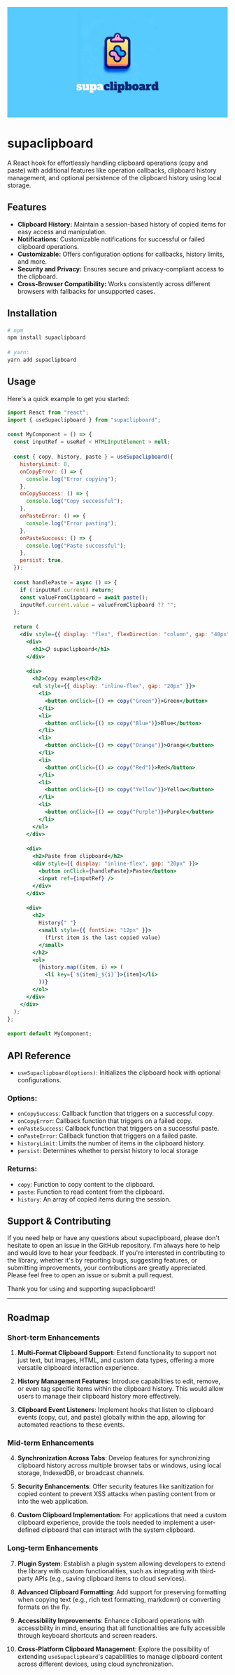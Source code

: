 ![supaclipboard](/src/supaclipboard.jpg)

# supaclipboard

A React hook for effortlessly handling clipboard operations (copy and paste) with additional features like operation callbacks, clipboard history management, and optional persistence of the clipboard history using local storage.

## Features

- **Clipboard History:** Maintain a session-based history of copied items for easy access and manipulation.
- **Notifications:** Customizable notifications for successful or failed clipboard operations.
- **Customizable:** Offers configuration options for callbacks, history limits, and more.
- **Security and Privacy:** Ensures secure and privacy-compliant access to the clipboard.
- **Cross-Browser Compatibility:** Works consistently across different browsers with fallbacks for unsupported cases.

## Installation

```bash
# npm
npm install supaclipboard

# yarn:
yarn add supaclipboard
```

## Usage

Here's a quick example to get you started:

```jsx
import React from "react";
import { useSupaclipboard } from "supaclipboard";

const MyComponent = () => {
  const inputRef = useRef < HTMLInputElement > null;

  const { copy, history, paste } = useSupaclipboard({
    historyLimit: 8,
    onCopyError: () => {
      console.log("Error copying");
    },
    onCopySuccess: () => {
      console.log("Copy successful");
    },
    onPasteError: () => {
      console.log("Error pasting");
    },
    onPasteSuccess: () => {
      console.log("Paste successful");
    },
    persist: true,
  });

  const handlePaste = async () => {
    if (!inputRef.current) return;
    const valueFromClipboard = await paste();
    inputRef.current.value = valueFromClipboard ?? "";
  };

  return (
    <div style={{ display: "flex", flexDirection: "column", gap: "40px" }}>
      <div>
        <h1>📋 supaclipboard</h1>
      </div>

      <div>
        <h2>Copy examples</h2>
        <ul style={{ display: "inline-flex", gap: "20px" }}>
          <li>
            <button onClick={() => copy("Green")}>Green</button>
          </li>
          <li>
            <button onClick={() => copy("Blue")}>Blue</button>
          </li>
          <li>
            <button onClick={() => copy("Orange")}>Orange</button>
          </li>
          <li>
            <button onClick={() => copy("Red")}>Red</button>
          </li>
          <li>
            <button onClick={() => copy("Yellow")}>Yellow</button>
          </li>
          <li>
            <button onClick={() => copy("Purple")}>Purple</button>
          </li>
        </ul>
      </div>

      <div>
        <h2>Paste from clipboard</h2>
        <div style={{ display: "inline-flex", gap: "20px" }}>
          <button onClick={handlePaste}>Paste</button>
          <input ref={inputRef} />
        </div>
      </div>

      <div>
        <h2>
          History{" "}
          <small style={{ fontSize: "12px" }}>
            (first item is the last copied value)
          </small>
        </h2>
        <ol>
          {history.map((item, i) => (
            <li key={`${item}_${i}`}>{item}</li>
          ))}
        </ol>
      </div>
    </div>
  );
};

export default MyComponent;
```

## API Reference

- `useSupaclipboard(options)`: Initializes the clipboard hook with optional configurations.

### Options:

- `onCopySuccess`: Callback function that triggers on a successful copy.
- `onCopyError`: Callback function that triggers on a failed copy.
- `onPasteSuccess`: Callback function that triggers on a successful paste.
- `onPasteError`: Callback function that triggers on a failed paste.
- `historyLimit`: Limits the number of items in the clipboard history.
- `persist`: Determines whether to persist history to local storage

### Returns:

- `copy`: Function to copy content to the clipboard.
- `paste`: Function to read content from the clipboard.
- `history`: An array of copied items during the session.

## Support & Contributing

If you need help or have any questions about supaclipboard, please don't hesitate to open an issue in the GitHub repository. I'm always here to help and would love to hear your feedback. If you're interested in contributing to the library, whether it's by reporting bugs, suggesting features, or submitting improvements, your contributions are greatly appreciated. Please feel free to open an issue or submit a pull request.

Thank you for using and supporting supaclipboard!

---

## Roadmap

### Short-term Enhancements

1. **Multi-Format Clipboard Support**: Extend functionality to support not just text, but images, HTML, and custom data types, offering a more versatile clipboard interaction experience.

2. **History Management Features**: Introduce capabilities to edit, remove, or even tag specific items within the clipboard history. This would allow users to manage their clipboard history more effectively.

3. **Clipboard Event Listeners**: Implement hooks that listen to clipboard events (copy, cut, and paste) globally within the app, allowing for automated reactions to these events.

### Mid-term Enhancements

4. **Synchronization Across Tabs**: Develop features for synchronizing clipboard history across multiple browser tabs or windows, using local storage, IndexedDB, or broadcast channels.

5. **Security Enhancements**: Offer security features like sanitization for copied content to prevent XSS attacks when pasting content from or into the web application.

6. **Custom Clipboard Implementation**: For applications that need a custom clipboard experience, provide the tools needed to implement a user-defined clipboard that can interact with the system clipboard.

### Long-term Enhancements

7. **Plugin System**: Establish a plugin system allowing developers to extend the library with custom functionalities, such as integrating with third-party APIs (e.g., saving clipboard items to cloud services).

8. **Advanced Clipboard Formatting**: Add support for preserving formatting when copying text (e.g., rich text formatting, markdown) or converting formats on the fly.

9. **Accessibility Improvements**: Enhance clipboard operations with accessibility in mind, ensuring that all functionalities are fully accessible through keyboard shortcuts and screen readers.

10. **Cross-Platform Clipboard Management**: Explore the possibility of extending `useSupaclipboard`'s capabilities to manage clipboard content across different devices, using cloud synchronization.
